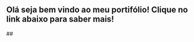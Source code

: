 ## Olá seja bem vindo ao meu portifólio! Clique no link abaixo para saber mais!
 <a href="https://stehfany.github.io/portifolio/">
  </a> 
##
 

